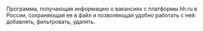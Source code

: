 Программа, получающая информацию о вакансиях с платформы hh.ru в России, сохраняющая ее в файл и позволяющая удобно работать с ней: добавлять, фильтровать, удалять.
